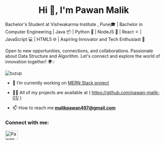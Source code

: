 <h1 align="center">Hi 👋, I'm Pawan Malik</h1>
<p> Bachelor's Student at Vishwakarma Institute , Pune🎓 | Bachelor in Computer Engineering | Java 📦 | Python 🐍 | NodeJS 🚀 | React ⚛️ | JavaScript 💻 | HTML5 🌐 | Aspiring Innovator and Tech Enthusiast 🌟 
  
Open to new opportunities, connections, and collaborations. Passionate about Data Structure and Algorithm. Let's connect and explore the world of innovation together! 🌍💡</p>

<p align="left"> <img src="https://komarev.com/ghpvc/?username=tuzup&label=Profile%20views&color=0e75b6&style=flat" alt="tuzup" /> </p>


- 🔭 I’m currently working on [MERN Stack project](https://github.com/pawan-malik-01/)

- 👨‍💻 All of my projects are available at  ( https://github.com/pawan-malik-01/ )

- 📫 How to reach me **malikpawan497@gmail.com**

<h3 align="left">Connect with me:</h3>
<p align="left">
<a href="https://www.linkedin.com/public-profile/settings?trk=d_flagship3_profile_self_view_public_profile" target="blank"><img align="center" src="https://raw.githubusercontent.com/rahuldkjain/github-profile-readme-generator/master/src/images/icons/Social/linked-in-alt.svg" alt="Pawan Malik" height="30" width="40" /></a>
</p>


